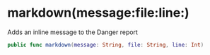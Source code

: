 # markdown(message:​file:​line:​)

Adds an inline message to the Danger report

``` swift
public func markdown(message:​ String, file:​ String, line:​ Int)
```
